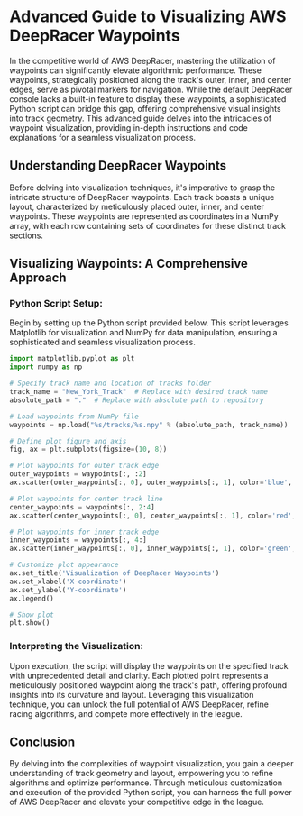 # Advanced Guide to Visualizing AWS DeepRacer Waypoints

In the competitive world of AWS DeepRacer, mastering the utilization of waypoints can significantly elevate algorithmic performance. These waypoints, strategically positioned along the track's outer, inner, and center edges, serve as pivotal markers for navigation. While the default DeepRacer console lacks a built-in feature to display these waypoints, a sophisticated Python script can bridge this gap, offering comprehensive visual insights into track geometry. This advanced guide delves into the intricacies of waypoint visualization, providing in-depth instructions and code explanations for a seamless visualization process.

## Understanding DeepRacer Waypoints

Before delving into visualization techniques, it's imperative to grasp the intricate structure of DeepRacer waypoints. Each track boasts a unique layout, characterized by meticulously placed outer, inner, and center waypoints. These waypoints are represented as coordinates in a NumPy array, with each row containing sets of coordinates for these distinct track sections.

## Visualizing Waypoints: A Comprehensive Approach

### Python Script Setup:

Begin by setting up the Python script provided below. This script leverages Matplotlib for visualization and NumPy for data manipulation, ensuring a sophisticated and seamless visualization process.

```python
import matplotlib.pyplot as plt
import numpy as np

# Specify track name and location of tracks folder
track_name = "New_York_Track"  # Replace with desired track name
absolute_path = "."  # Replace with absolute path to repository

# Load waypoints from NumPy file
waypoints = np.load("%s/tracks/%s.npy" % (absolute_path, track_name))

# Define plot figure and axis
fig, ax = plt.subplots(figsize=(10, 8))

# Plot waypoints for outer track edge
outer_waypoints = waypoints[:, :2]
ax.scatter(outer_waypoints[:, 0], outer_waypoints[:, 1], color='blue', label='Outer Waypoints')

# Plot waypoints for center track line
center_waypoints = waypoints[:, 2:4]
ax.scatter(center_waypoints[:, 0], center_waypoints[:, 1], color='red', label='Center Waypoints')

# Plot waypoints for inner track edge
inner_waypoints = waypoints[:, 4:]
ax.scatter(inner_waypoints[:, 0], inner_waypoints[:, 1], color='green', label='Inner Waypoints')

# Customize plot appearance
ax.set_title('Visualization of DeepRacer Waypoints')
ax.set_xlabel('X-coordinate')
ax.set_ylabel('Y-coordinate')
ax.legend()

# Show plot
plt.show()
```

### Interpreting the Visualization:

Upon execution, the script will display the waypoints on the specified track with unprecedented detail and clarity. Each plotted point represents a meticulously positioned waypoint along the track's path, offering profound insights into its curvature and layout. Leveraging this visualization technique, you can unlock the full potential of AWS DeepRacer, refine racing algorithms, and compete more effectively in the league.

## Conclusion

By delving into the complexities of waypoint visualization, you gain a deeper understanding of track geometry and layout, empowering you to refine algorithms and optimize performance. Through meticulous customization and execution of the provided Python script, you can harness the full power of AWS DeepRacer and elevate your competitive edge in the league.
